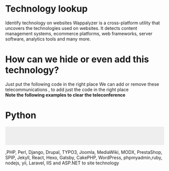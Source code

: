 <style>
pre{
  font-family: Consolas, Menlo, Monaco, Lucida Console, Liberation Mono, DejaVu Sans Mono, Bitstream Vera Sans Mono, Courier New, monospace, serif;
  margin-bottom: 10px;
  overflow: auto;
  width: auto;
  padding: 5px;
  background-color: #eee;
  width: 650px!ie7;
  padding-bottom: 20px!ie7;
  max-height: 600px;
}
</style>
# Technology lookup

Identify technology on websites
Wappalyzer is a cross-platform utility that uncovers the technologies used on websites. It detects content management systems, ecommerce platforms, web frameworks, server software, analytics tools and many more. 

# How can we hide or even add this technology?
Just put the following code in the right place
We can add or remove these telecommunications ,
to add just the code in the right place<br/>
<b>Note the following examples to clear the teleconference</b><br/>

<h1>Python</h1>

  <pre>
  <span><input type="hidden" name="csrfmiddlewaretoken" value="dhLET8KO9DYpu29yAa8NRaOgjCXii0rZvyj7hZg5mWT50b1ojrwJNLAJMDQmLsaq"></span>

  </pre>


 
 
 
 ,PHP, Perl, Django, Drupal, TYPO3, Joomla, MediaWiki, MODX, PrestaShop, SPIP, Jekyll, React, Hexo, Gatsby, CakePHP, WordPress, phpmyadmin,ruby, nodejs, yii, Laravel, IIS and ASP.NET to site technology
